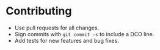 # Contributing

- Use pull requests for all changes.
- Sign commits with `git commit -s` to include a DCO line.
- Add tests for new features and bug fixes.

